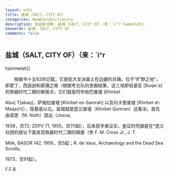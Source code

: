 ```yaml
---
layout: wiki
title: 盐城（SALT, CITY OF）
categories: NewBibleDictionary
description: 圣经新词典: 盐城（SALT, CITY OF）（来：`i^r hammelah]）
keywords: 盐城, SALT, CITY OF
comments: false
---
```


## 盐城（SALT, CITY OF）（来：`i^r

hammelah]）

　　根据书十五62的记载，它是犹大支派属土在边疆的兵镇，位于“旷野之地”，即密丁、西迦迦和匿珊之南（根据考古队的发掘结果，这三地即伯基亚 [Buqei`a] 的铁器时代二期的聚居点，它们就是阿布他巴废墟 [Khirbet

Abu{ T]abaq]，萨姆拉废墟 [Khirbet es-Samrah] 以及玛卡里废墟 [Khirbet el-Maqa{ri]），隐基底以北。盐城就是昆兰废墟（Khirbet Qumran）这看法，首先由诺思（M. Noth）提出（Josua,

1938，页72; ZDPV 71, 1955，页111起），后来获学者证实，鉴证的凭据是在*昆兰社团的居址下面发现铁器时代二期的碉堡（参 F. M. Cross Jr., J. T.

Milik, BASOR 142, 1956，页5起；R. de Vaux, Archaeology and the Dead Sea Scrolls,

1973，页91起）。

F.F.B.








